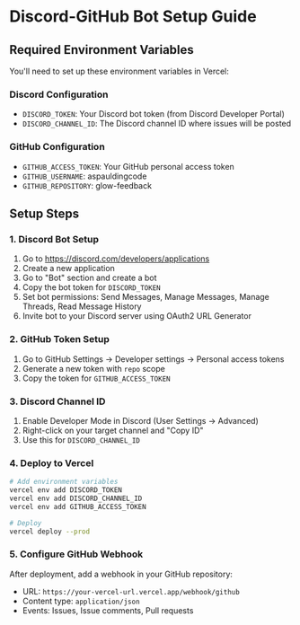 # Discord-GitHub Bot Setup Guide

## Required Environment Variables

You'll need to set up these environment variables in Vercel:

### Discord Configuration
- `DISCORD_TOKEN`: Your Discord bot token (from Discord Developer Portal)
- `DISCORD_CHANNEL_ID`: The Discord channel ID where issues will be posted

### GitHub Configuration  
- `GITHUB_ACCESS_TOKEN`: Your GitHub personal access token
- `GITHUB_USERNAME`: aspauldingcode
- `GITHUB_REPOSITORY`: glow-feedback

## Setup Steps

### 1. Discord Bot Setup
1. Go to https://discord.com/developers/applications
2. Create a new application
3. Go to "Bot" section and create a bot
4. Copy the bot token for `DISCORD_TOKEN`
5. Set bot permissions: Send Messages, Manage Messages, Manage Threads, Read Message History
6. Invite bot to your Discord server using OAuth2 URL Generator

### 2. GitHub Token Setup
1. Go to GitHub Settings → Developer settings → Personal access tokens
2. Generate a new token with `repo` scope
3. Copy the token for `GITHUB_ACCESS_TOKEN`

### 3. Discord Channel ID
1. Enable Developer Mode in Discord (User Settings → Advanced)
2. Right-click on your target channel and "Copy ID"
3. Use this for `DISCORD_CHANNEL_ID`

### 4. Deploy to Vercel
```bash
# Add environment variables
vercel env add DISCORD_TOKEN
vercel env add DISCORD_CHANNEL_ID  
vercel env add GITHUB_ACCESS_TOKEN

# Deploy
vercel deploy --prod
```

### 5. Configure GitHub Webhook
After deployment, add a webhook in your GitHub repository:
- URL: `https://your-vercel-url.vercel.app/webhook/github`
- Content type: `application/json`
- Events: Issues, Issue comments, Pull requests